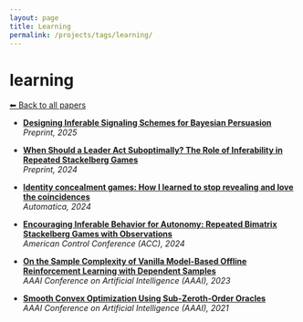 ```yaml
---
layout: page
title: Learning
permalink: /projects/tags/learning/
---
```


# learning
[⬅ Back to all papers](../papers.md)

- **[Designing Inferable Signaling Schemes for Bayesian Persuasion](../papers.md)**  
  *Preprint, 2025*

- **[When Should a Leader Act Suboptimally? The Role of Inferability in Repeated Stackelberg Games](../papers.md)**  
  *Preprint, 2024*

- **[Identity concealment games: How I learned to stop revealing and love the coincidences](../papers.md)**  
  *Automatica, 2024*

- **[Encouraging Inferable Behavior for Autonomy: Repeated Bimatrix Stackelberg Games with Observations](../papers.md)**  
  *American Control Conference (ACC), 2024*

- **[On the Sample Complexity of Vanilla Model-Based Offline Reinforcement Learning with Dependent Samples](../papers.md)**  
  *AAAI Conference on Artificial Intelligence (AAAI), 2023*

- **[Smooth Convex Optimization Using Sub-Zeroth-Order Oracles](../papers.md)**  
  *AAAI Conference on Artificial Intelligence (AAAI), 2021*